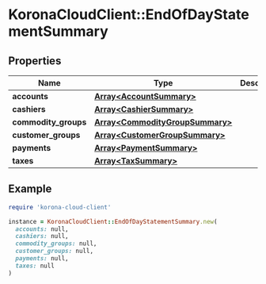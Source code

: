 # KoronaCloudClient::EndOfDayStatementSummary

## Properties

| Name | Type | Description | Notes |
| ---- | ---- | ----------- | ----- |
| **accounts** | [**Array&lt;AccountSummary&gt;**](AccountSummary.md) |  | [optional] |
| **cashiers** | [**Array&lt;CashierSummary&gt;**](CashierSummary.md) |  | [optional] |
| **commodity_groups** | [**Array&lt;CommodityGroupSummary&gt;**](CommodityGroupSummary.md) |  | [optional] |
| **customer_groups** | [**Array&lt;CustomerGroupSummary&gt;**](CustomerGroupSummary.md) |  | [optional] |
| **payments** | [**Array&lt;PaymentSummary&gt;**](PaymentSummary.md) |  | [optional] |
| **taxes** | [**Array&lt;TaxSummary&gt;**](TaxSummary.md) |  | [optional] |

## Example

```ruby
require 'korona-cloud-client'

instance = KoronaCloudClient::EndOfDayStatementSummary.new(
  accounts: null,
  cashiers: null,
  commodity_groups: null,
  customer_groups: null,
  payments: null,
  taxes: null
)
```

